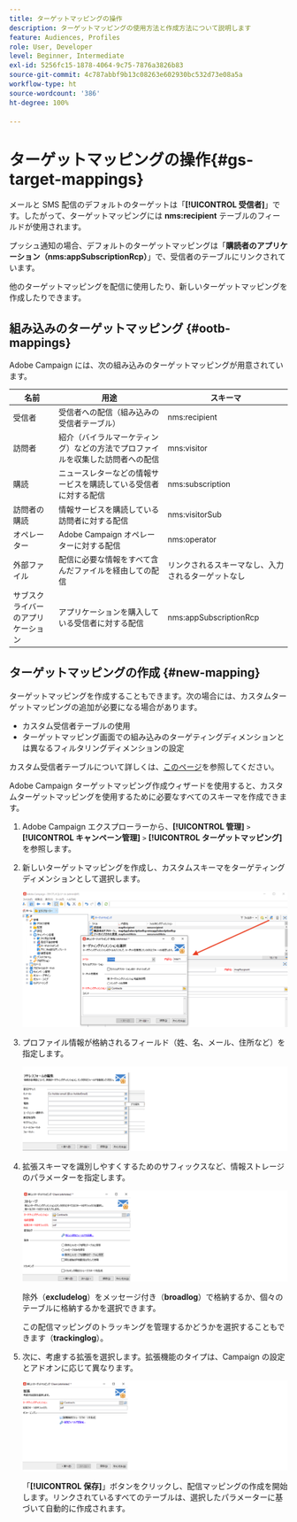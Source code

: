 ```yaml
---
title: ターゲットマッピングの操作
description: ターゲットマッピングの使用方法と作成方法について説明します
feature: Audiences, Profiles
role: User, Developer
level: Beginner, Intermediate
exl-id: 5256fc15-1878-4064-9c75-7876a3826b83
source-git-commit: 4c787abbf9b13c08263e602930bc532d73e08a5a
workflow-type: ht
source-wordcount: '386'
ht-degree: 100%

---
```


# ターゲットマッピングの操作{#gs-target-mappings}

メールと SMS 配信のデフォルトのターゲットは「**[!UICONTROL 受信者]**」です。したがって、ターゲットマッピングには **nms:recipient** テーブルのフィールドが使用されます。

プッシュ通知の場合、デフォルトのターゲットマッピングは「**購読者のアプリケーション（nms:appSubscriptionRcp）**」で、受信者のテーブルにリンクされています。

他のターゲットマッピングを配信に使用したり、新しいターゲットマッピングを作成したりできます。

## 組み込みのターゲットマッピング {#ootb-mappings}

Adobe Campaign には、次の組み込みのターゲットマッピングが用意されています。

| 名前 | 用途 | スキーマ |
|---|---|---|
| 受信者 | 受信者への配信（組み込みの受信者テーブル） | nms:recipient |
| 訪問者 | 紹介（バイラルマーケティング）などの方法でプロファイルを収集した訪問者への配信 | mns:visitor |
| 購読 | ニュースレターなどの情報サービスを購読している受信者に対する配信 | nms:subscription |
| 訪問者の購読 | 情報サービスを購読している訪問者に対する配信 | nms:visitorSub |
| オペレーター | Adobe Campaign オペレーターに対する配信 | nms:operator |
| 外部ファイル | 配信に必要な情報をすべて含んだファイルを経由しての配信 | リンクされるスキーマなし、入力されるターゲットなし |
| サブスクライバーのアプリケーション | アプリケーションを購入している受信者に対する配信 | nms:appSubscriptionRcp |


## ターゲットマッピングの作成 {#new-mapping}

ターゲットマッピングを作成することもできます。次の場合には、カスタムターゲットマッピングの追加が必要になる場合があります。

* カスタム受信者テーブルの使用
* ターゲットマッピング画面での組み込みのターゲティングディメンションとは異なるフィルタリングディメンションの設定

カスタム受信者テーブルについて詳しくは、[このページ](../dev/custom-recipient.md)を参照してください。

Adobe Campaign ターゲットマッピング作成ウィザードを使用すると、カスタムターゲットマッピングを使用するために必要なすべてのスキーマを作成できます。

1. Adobe Campaign エクスプローラーから、**[!UICONTROL 管理]** `>` **[!UICONTROL キャンペーン管理]** `>` **[!UICONTROL ターゲットマッピング]**&#x200B;を参照します。

1. 新しいターゲットマッピングを作成し、カスタムスキーマをターゲティングディメンションとして選択します。

   ![](assets/new-target-mapping.png)


1. プロファイル情報が格納されるフィールド（姓、名、メール、住所など）を指定します。

   ![](assets/wf_new_mapping_define_join.png)

1. 拡張スキーマを識別しやすくするためのサフィックスなど、情報ストレージのパラメーターを指定します。

   ![](assets/wf_new_mapping_define_names.png)

   除外（**excludelog**）をメッセージ付き（**broadlog**）で格納するか、個々のテーブルに格納するかを選択できます。

   この配信マッピングのトラッキングを管理するかどうかを選択することもできます（**trackinglog**）。

1. 次に、考慮する拡張を選択します。拡張機能のタイプは、Campaign の設定とアドオンに応じて異なります。

   ![](assets/wf_new_mapping_define_extensions.png)

   「**[!UICONTROL 保存]**」ボタンをクリックし、配信マッピングの作成を開始します。リンクされているすべてのテーブルは、選択したパラメーターに基づいて自動的に作成されます。
